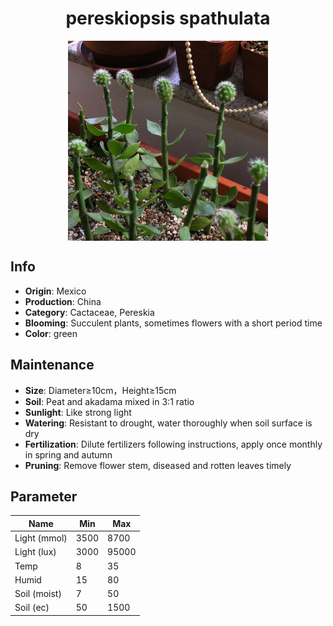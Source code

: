 <h1 align='center'>pereskiopsis spathulata</h1>
<p align="center">
    <img 
        align='center'
        width='320'
        src="../images/pereskiopsis spathulata.png" 
        alt='pereskiopsis spathulata' />
</p>

## Info

 - **Origin**: Mexico
 - **Production**: China
 - **Category**: Cactaceae, Pereskia
 - **Blooming**: Succulent plants, sometimes flowers with a short period time
 - **Color**: green

## Maintenance

 - **Size**: Diameter≥10cm，Height≥15cm
 - **Soil**: Peat and akadama mixed in 3:1 ratio
 - **Sunlight**: Like strong light
 - **Watering**: Resistant to drought, water thoroughly when soil surface is dry
 - **Fertilization**: Dilute fertilizers following instructions, apply once monthly in spring and autumn
 - **Pruning**: Remove flower stem, diseased and rotten leaves timely

## Parameter

| Name         | Min  | Max   |
|--------------|------|-------|
| Light (mmol) | 3500 | 8700  |
| Light (lux)  | 3000 | 95000 |
| Temp         | 8    | 35    |
| Humid        | 15   | 80    |
| Soil (moist) | 7   | 50    |
| Soil (ec)    | 50  | 1500  |
